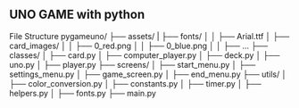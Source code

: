 ## UNO GAME with python

File Structure
pygameuno/
├── assets/
| ├── fonts/
│ │ ├── Arial.ttf
│ ├── card_images/
│ │ ├── 0_red.png
│ │ ├── 0_blue.png
│ │ ├── ...
├── classes/
│ ├── card.py
│ ├── computer_player.py
│ ├── deck.py
│ ├── uno.py
│ ├── player.py
├── screens/
│ ├── start_menu.py
│ ├── settings_menu.py
│ ├── game_screen.py
│ ├── end_menu.py
├── utils/
│ ├── color_conversion.py
│ ├── constants.py
│ ├── timer.py
│ ├── helpers.py
│ ├── fonts.py
├── main.py
